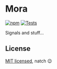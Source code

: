 # Mora

[![npm](https://badge.fury.io/js/@oscarpalmer%2Fmora.svg)](https://www.npmjs.com/package/@oscarpalmer/mora) [![Tests](https://github.com/oscarpalmer/mora/actions/workflows/test.yml/badge.svg)](https://github.com/oscarpalmer/mora/actions/workflows/test.yml)

Signals and stuff…

## License

[MIT licensed](LICENSE), natch :wink:
